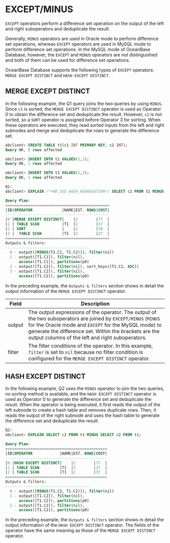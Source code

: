 # EXCEPT/MINUS

`EXCEPT` operators perform a difference set operation on the output of the left and right suboperators and deduplicate the result.

Generally, `MINUS` operators are used in Oracle mode to perform difference set operations, whereas `EXCEPT` operators are used in MySQL mode to perform difference set operations. In the MySQL mode of OceanBase Database, however, the `EXCEPT` and `MINUS` operators are not distinguished and both of them can be used for difference set operations.

OceanBase Database supports the following types of `EXCEPT` operators: `MERGE EXCEPT DISTINCT` and `HASH EXCEPT DISTINCT`.

## MERGE EXCEPT DISTINCT

In the following example, the Q1 query joins the two queries by using `MINUS`. Since `c1` is sorted, the `MERGE EXCEPT DISTINCT` operator is used as Operator 0 to obtain the difference set and deduplicate the result. However, `c2` is not sorted, so a `SORT` operator is assigned before Operator 3 for sorting. When these operators are executed, they read sorted inputs from the left and right subnodes and merge and deduplicate the rows to generate the difference set.

```sql
obclient> CREATE TABLE t1(c1 INT PRIMARY KEY, c2 INT);
Query OK, 0 rows affected

obclient> INSERT INTO t1 VALUES(1,1);
Query OK, 1 rows affected

obclient> INSERT INTO t1 VALUES(2,2);
Query OK, 1 rows affected

Q1:
obclient> EXPLAIN /*+NO_USE_HASH_AGGREGATION*/ SELECT c1 FROM t1 MINUS SELECT c2 FROM t1;

Query Plan:
==============================================
|ID|OPERATOR             |NAME|EST. ROWS|COST|
----------------------------------------------
|0 |MERGE EXCEPT DISTINCT|    |2        |77  |
|1 | TABLE SCAN          |T1  |2        |37  |
|2 | SORT                |    |2        |39  |
|3 |  TABLE SCAN         |T1  |2        |37  |
==============================================
Outputs & filters:
-------------------------------------
  0 - output([MINUS(T1.C1, T1.C2)]), filter(nil)
  1 - output([T1.C1]), filter(nil),
      access([T1.C1]), partitions(p0)
  2 - output([T1.C2]), filter(nil), sort_keys([T1.C2, ASC])
  3 - output([T1.C2]), filter(nil),
      access([T1.C2]), partitions(p0)
```

In the preceding example, the `Outputs & filters` section shows in detail the output information of the `MERGE EXCEPT DISTINCT` operator.

| **Field** | **Description** |
|----------|-----------------------------------------------------------------------------------------------------------------------------------------|
| output | The output expressions of the operator. The output of the two suboperators are joined by `EXCEPT/MINUS` (`MINUS` for the Oracle mode and `EXCEPT` for the MySQL mode) to generate the difference set. Within the brackets are the output columns of the left and right suboperators.  |
| filter | The filter conditions of the operator. In this example, `filter` is set to `nil` because no filter condition is configured for the `MERGE EXCEPT DISTINCT` operator.  |

## HASH EXCEPT DISTINCT

In the following example, Q2 uses the `MINUS` operator to join the two queries, no sorting method is available, and the `HASH EXCEPT DISTINCT` operator is used as Operator 0 to generate the difference set and deduplicate the result. When the operator is being executed, it first reads the output of the left subnode to create a hash table and removes duplicate rows. Then, it reads the output of the right subnode and uses the hash table to generate the difference set and deduplicate the result.

```sql
Q2:
obclient> EXPLAIN SELECT c2 FROM t1 MINUS SELECT c2 FROM t1;

Query Plan:
=============================================
|ID|OPERATOR            |NAME|EST. ROWS|COST|
---------------------------------------------
|0 |HASH EXCEPT DISTINCT|    |2        |77  |
|1 | TABLE SCAN         |T1  |2        |37  |
|2 | TABLE SCAN         |T1  |2        |37  |
=============================================
Outputs & filters:
-------------------------------------
  0 - output([MINUS(T1.C2, T1.C2)]), filter(nil)
  1 - output([T1.C2]), filter(nil),
      access([T1.C2]), partitions(p0)
  2 - output([T1.C2]), filter(nil),
      access([T1.C2]), partitions(p0)
```

In the preceding example, the `Outputs & filters` section shows in detail the output information of the `HASH EXCEPT DISTINCT` operator. The fields of the operator have the same meaning as those of the `MERGE EXCEPT DISTINCT` operator.